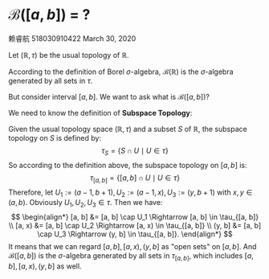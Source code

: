 # $\mathcal{B}([a, b])\ =\ ?$

赖睿航  518030910422  March 30, 2020



Let $(\mathbb{R}, \tau)$ be the usual topology of $\mathbb{R}$.

According to the definition of Borel $\sigma$-algebra, $\mathcal{B}(\mathbb{R})$ is the $\sigma$-algebra generated by all sets in $\tau$.

But consider interval $[a, b]$. We want to ask what is $\mathcal{B}([a, b])$?

We need to know the definition of **Subspace Topology**:

Given the usual topology space $(\mathbb{R}, \tau)$ and a subset $S$ of $\mathbb{R}$, the subspace topology on $S$ is defined by:
$$
\tau_S = \{S \cap U \mid U \in \tau\}
$$
So according to the definition above, the subspace topology on $[a, b]$ is:
$$
\tau_{[a, b]} = \{[a, b] \cap U \mid U \in \tau \}
$$
Therefore, let $U_1 := (a - 1, b + 1), U_2 := (a - 1, x), U_3 := (y, b + 1)$ with $x, y \in (a, b)$. Obviously $U_1, U_2, U_3 \in \tau$. Then we have:
$$
\begin{align*}
	[a, b] &= [a, b] \cap U_1 \Rightarrow [a, b] \in \tau_{[a, b]} \\
	[a, x) &= [a, b] \cap U_2 \Rightarrow [a, x) \in \tau_{[a, b]} \\
	(y, b] &= [a, b] \cap U_3 \Rightarrow (y, b] \in \tau_{[a, b]}.
\end{align*}
$$
It means that we can regard $[a, b], [a, x), (y, b]$ as "open sets" on $[a, b]$. And $\mathcal{B}([a, b])$ is the $\sigma$-algebra generated by all sets in $\tau_{[a, b]}$, which includes $[a, b], [a, x), (y, b]$ as well.


